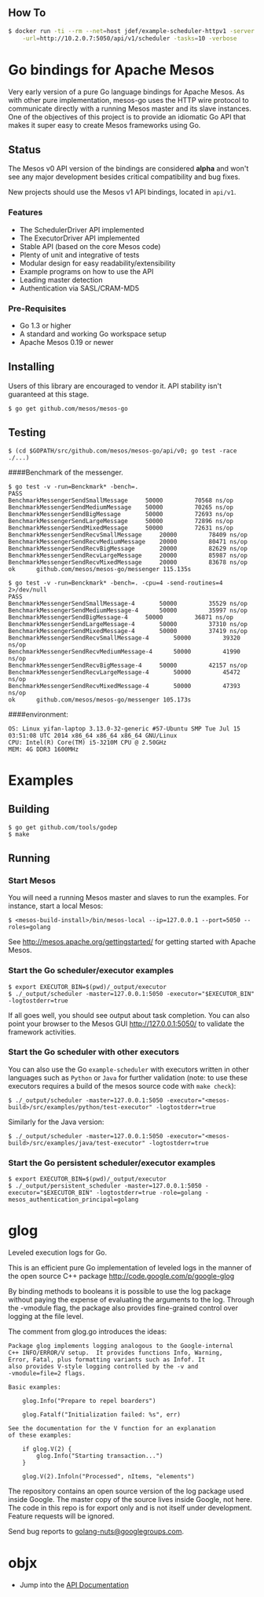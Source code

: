 ## How To
```sh
$ docker run -ti --rm --net=host jdef/example-scheduler-httpv1 -server.address=10.2.0.5 \
    -url=http://10.2.0.7:5050/api/v1/scheduler -tasks=10 -verbose
```
# Go bindings for Apache Mesos

Very early version of a pure Go language bindings for Apache Mesos. As with other pure implementation, mesos-go uses the HTTP wire protocol to communicate directly with  a running Mesos master and its slave instances. One of the objectives of this project is to provide an idiomatic Go API that makes it super easy to create Mesos frameworks using Go. 

## Status
The Mesos v0 API version of the bindings are considered **alpha** and won't
see any major development besides critical compatibility and bug fixes.

New projects should use the Mesos v1 API bindings, located in `api/v1`.

### Features
- The SchedulerDriver API implemented
- The ExecutorDriver API implemented
- Stable API (based on the core Mesos code)
- Plenty of unit and integrative of tests
- Modular design for easy readability/extensibility
- Example programs on how to use the API
- Leading master detection
- Authentication via SASL/CRAM-MD5

### Pre-Requisites
- Go 1.3 or higher
- A standard and working Go workspace setup
- Apache Mesos 0.19 or newer

## Installing
Users of this library are encouraged to vendor it. API stability isn't guaranteed at this stage.
```shell
$ go get github.com/mesos/mesos-go
```

## Testing
```shell
$ (cd $GOPATH/src/github.com/mesos/mesos-go/api/v0; go test -race ./...)
```
####Benchmark of the messenger.

```shell
$ go test -v -run=Benckmark* -bench=. 
PASS
BenchmarkMessengerSendSmallMessage	   50000	     70568 ns/op
BenchmarkMessengerSendMediumMessage	   50000	     70265 ns/op
BenchmarkMessengerSendBigMessage	   50000	     72693 ns/op
BenchmarkMessengerSendLargeMessage	   50000	     72896 ns/op
BenchmarkMessengerSendMixedMessage	   50000	     72631 ns/op
BenchmarkMessengerSendRecvSmallMessage	   20000	     78409 ns/op
BenchmarkMessengerSendRecvMediumMessage	   20000	     80471 ns/op
BenchmarkMessengerSendRecvBigMessage	   20000	     82629 ns/op
BenchmarkMessengerSendRecvLargeMessage	   20000	     85987 ns/op
BenchmarkMessengerSendRecvMixedMessage	   20000	     83678 ns/op
ok  	github.com/mesos/mesos-go/messenger	115.135s

$ go test -v -run=Benckmark* -bench=. -cpu=4 -send-routines=4 2>/dev/null
PASS
BenchmarkMessengerSendSmallMessage-4	   50000	     35529 ns/op
BenchmarkMessengerSendMediumMessage-4	   50000	     35997 ns/op
BenchmarkMessengerSendBigMessage-4	   50000	     36871 ns/op
BenchmarkMessengerSendLargeMessage-4	   50000	     37310 ns/op
BenchmarkMessengerSendMixedMessage-4	   50000	     37419 ns/op
BenchmarkMessengerSendRecvSmallMessage-4	   50000	     39320 ns/op
BenchmarkMessengerSendRecvMediumMessage-4	   50000	     41990 ns/op
BenchmarkMessengerSendRecvBigMessage-4	   50000	     42157 ns/op
BenchmarkMessengerSendRecvLargeMessage-4	   50000	     45472 ns/op
BenchmarkMessengerSendRecvMixedMessage-4	   50000	     47393 ns/op
ok  	github.com/mesos/mesos-go/messenger	105.173s
```
 
####environment:

```
OS: Linux yifan-laptop 3.13.0-32-generic #57-Ubuntu SMP Tue Jul 15 03:51:08 UTC 2014 x86_64 x86_64 x86_64 GNU/Linux
CPU: Intel(R) Core(TM) i5-3210M CPU @ 2.50GHz
MEM: 4G DDR3 1600MHz
```
# Examples

## Building
```
$ go get github.com/tools/godep
$ make
```

## Running
### Start Mesos
You will need a running Mesos master and slaves to run the examples.   For instance, start a local Mesos:
```
$ <mesos-build-install>/bin/mesos-local --ip=127.0.0.1 --port=5050 --roles=golang
```
See http://mesos.apache.org/gettingstarted/ for getting started with Apache Mesos.

### Start the Go scheduler/executor examples
```
$ export EXECUTOR_BIN=$(pwd)/_output/executor
$ ./_output/scheduler -master=127.0.0.1:5050 -executor="$EXECUTOR_BIN" -logtostderr=true
```
If all goes well, you should see output about task completion.
You can also point your browser to the Mesos GUI http://127.0.0.1:5050/ to validate the framework activities.

### Start the Go scheduler with other executors
You can also use the Go `example-scheduler` with executors written in other languages such as  `Python` or `Java`  for further validation (note: to use these executors requires a build of the mesos source code with `make check`):
```
$ ./_output/scheduler -master=127.0.0.1:5050 -executor="<mesos-build>/src/examples/python/test-executor" -logtostderr=true
```
Similarly for the Java version:
```
$ ./_output/scheduler -master=127.0.0.1:5050 -executor="<mesos-build>/src/examples/java/test-executor" -logtostderr=true
```

### Start the Go persistent scheduler/executor examples
```
$ export EXECUTOR_BIN=$(pwd)/_output/executor
$ ./_output/persistent_scheduler -master=127.0.0.1:5050 -executor="$EXECUTOR_BIN" -logtostderr=true -role=golang -mesos_authentication_principal=golang
```
glog
====

Leveled execution logs for Go.

This is an efficient pure Go implementation of leveled logs in the
manner of the open source C++ package
	http://code.google.com/p/google-glog

By binding methods to booleans it is possible to use the log package
without paying the expense of evaluating the arguments to the log.
Through the -vmodule flag, the package also provides fine-grained
control over logging at the file level.

The comment from glog.go introduces the ideas:

	Package glog implements logging analogous to the Google-internal
	C++ INFO/ERROR/V setup.  It provides functions Info, Warning,
	Error, Fatal, plus formatting variants such as Infof. It
	also provides V-style logging controlled by the -v and
	-vmodule=file=2 flags.
	
	Basic examples:
	
		glog.Info("Prepare to repel boarders")
	
		glog.Fatalf("Initialization failed: %s", err)
	
	See the documentation for the V function for an explanation
	of these examples:
	
		if glog.V(2) {
			glog.Info("Starting transaction...")
		}
	
		glog.V(2).Infoln("Processed", nItems, "elements")


The repository contains an open source version of the log package
used inside Google. The master copy of the source lives inside
Google, not here. The code in this repo is for export only and is not itself
under development. Feature requests will be ignored.

Send bug reports to golang-nuts@googlegroups.com.
# objx

  * Jump into the [API Documentation](http://godoc.org/github.com/stretchr/objx)
